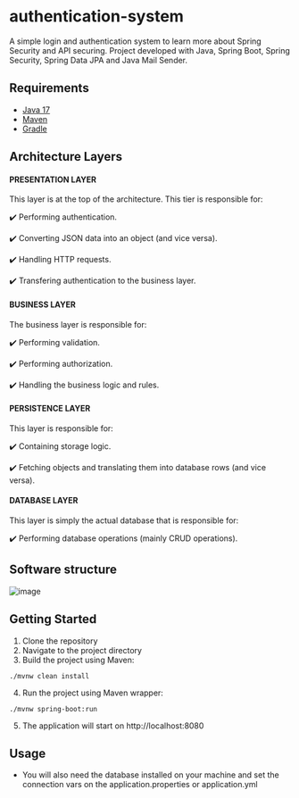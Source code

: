 # authentication-system
A simple login and authentication system to learn more about Spring Security and API securing. Project developed with Java, Spring Boot, Spring Security, Spring Data JPA and Java Mail Sender.

## Requirements

- [Java 17](https://adoptium.net/)
- [Maven](https://maven.apache.org/)
- [Gradle](https://gradle.org/)

## Architecture Layers

#### PRESENTATION LAYER

This layer is at the top of the architecture. This tier is responsible for:

✔️ Performing authentication.

✔️ Converting JSON data into an object (and vice versa).

✔️ Handling HTTP requests.

✔️ Transfering authentication to the business layer.

#### BUSINESS LAYER

The business layer is responsible for:

✔️ Performing validation.

✔️ Performing authorization.

✔️ Handling the business logic and rules.

#### PERSISTENCE LAYER

This layer is responsible for:

✔️ Containing storage logic.

✔️ Fetching objects and translating them into database rows (and vice versa).

#### DATABASE LAYER

This layer is simply the actual database that is responsible for:

✔️ Performing database operations (mainly CRUD operations).

## Software structure

![image](https://github.com/AthirsonSilva/blog-api/assets/84593887/046588ab-6449-43f3-b68b-ed5c580146d9)

## Getting Started

1. Clone the repository
2. Navigate to the project directory
3. Build the project using Maven:

```
./mvnw clean install
```

4. Run the project using Maven wrapper:

```
./mvnw spring-boot:run
```

5. The application will start on http://localhost:8080

## Usage

- You will also need the database installed on your machine and set the connection vars on the application.properties or application.yml

